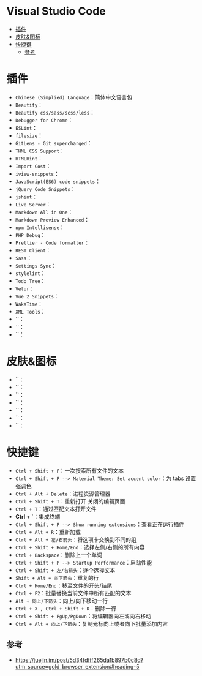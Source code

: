 <h1>Visual Studio Code</h1>

- [插件](#%e6%8f%92%e4%bb%b6)
- [皮肤&图标](#%e7%9a%ae%e8%82%a4%e5%9b%be%e6%a0%87)
- [快捷键](#%e5%bf%ab%e6%8d%b7%e9%94%ae)
  - [参考](#%e5%8f%82%e8%80%83)

# 插件

- `Chinese (Simplied) Language`：简体中文语言包
- `Beautify`：
- `Beautify css/sass/scss/less`：
- `Debugger for Chrome`：
- `ESLint`：
- `filesize`：
- `GitLens - Git supercharged`：
- `THML CSS Support`：
- `HTMLHint`：
- `Import Cost`：
- `iview-snippets`：
- `JavaScript(ES6) code snippets`：
- `jQuery Code Snippets`：
- `jshint`：
- `Live Server`：
- `Markdown All in One`：
- `Markdown Preview Enhanced`：
- `npm Intellisense`：
- `PHP Debug`：
- `Prettier - Code formatter`：
- `REST Client`：
- `Sass`：
- `Settings Sync`：
- `stylelint`：
- `Todo Tree`：
- `Vetur`：
- `Vue 2 Snippets`：
- `WakaTime`：
- `XML Tools`：
- ``：
- ``：
- ``：

# 皮肤&图标

- ``：
- ``：
- ``：
- ``：
- ``：
- ``：
- ``：

# 快捷键

- `Ctrl + Shift + F`：一次搜索所有文件的文本
- `Ctrl + Shift + P --> Material Theme: Set accent color`：为 tabs 设置强调色
- `Ctrl + Alt + Delete`：进程资源管理器
- `Ctrl + Shift + T`：重新打开 关闭的编辑页面
- `Ctrl + T`：通过匹配文本打开文件
- **Ctrl + `**：集成终端
- `Ctrl + Shift + P --> Show running extensions`：查看正在运行插件
- `Ctrl + Alt + R`：重新加载
- `Ctrl + Alt + 左/右箭头`：将选项卡交换到不同的组
- `Ctrl + Shift + Home/End`：选择左侧/右侧的所有内容
- `Ctrl + Backspace`：删除上一个单词
- `Ctrl + Shift + P --> Startup Performance`：启动性能
- `Ctrl + Shift + 左/右箭头`：逐个选择文本
- `Shift + Alt + 向下箭头`：重复的行
- `Ctrl + Home/End`：移至文件的开头/结尾
- `Ctrl + F2`：批量替换当前文件中所有匹配的文本
- `Alt + 向上/下箭头`：向上/向下移动一行
- `Ctrl + X , Ctrl + Shift + K`：删除一行
- `Ctrl + Shift + PgUp/PgDown`：将编辑器向左或向右移动
- `Ctrl + Alt + 向上/下箭头`：复制光标向上或者向下批量添加内容

## 参考

- https://juejin.im/post/5d34fdfff265da1b897b0c8d?utm_source=gold_browser_extension#heading-5
